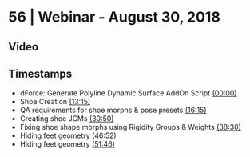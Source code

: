 # 56 | Webinar - August 30, 2018
## Video
<div class="responsive-container"><div id="player"></div></div>
<script>
      var tag = document.createElement('script');
      tag.src = "https://www.youtube.com/iframe_api";
      var firstScriptTag = document.getElementsByTagName('script')[0];
      firstScriptTag.parentNode.insertBefore(tag, firstScriptTag);
      var player;
      function onYouTubeIframeAPIReady() {
        player = new YT.Player('player', {
          videoId: 'NuoFUcFOxNc',
        });
      }
    
    function setCurrentTime(slideNum) {
    var object = [0, 795, 975, 1850, 2310, 2812, 3106]
    player.seekTo(object[slideNum]);
  }
</script>
    
## Timestamps
* dForce: Generate Polyline Dynamic Surface AddOn Script <a href="javascript:void(0);" onclick="setCurrentTime(0)">(00:00)</a>
* Shoe Creation <a href="javascript:void(0);" onclick="setCurrentTime(1)">(13:15)</a>
* QA requirements for shoe morphs & pose presets <a href="javascript:void(0);" onclick="setCurrentTime(2)">(16:15)</a>
* Creating shoe JCMs <a href="javascript:void(0);" onclick="setCurrentTime(3)">(30:50)</a>
* Fixing shoe shape morphs using Rigidity Groups & Weights <a href="javascript:void(0);" onclick="setCurrentTime(4)">(38:30)</a>
* Hiding feet geometry <a href="javascript:void(0);" onclick="setCurrentTime(5)">(46:52)</a>
* Hiding feet geometry <a href="javascript:void(0);" onclick="setCurrentTime(6)">(51:46)</a>
